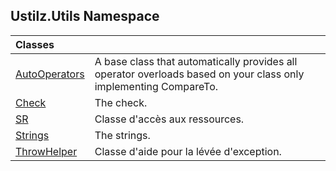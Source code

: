 ## Ustilz.Utils Namespace

| Classes | |
| :--- | :--- |
| [AutoOperators](Ustilz.Utils.AutoOperators.md 'Ustilz.Utils.AutoOperators') | A base class that automatically provides all operator overloads based on your class only implementing CompareTo. |
| [Check](Ustilz.Utils.Check.md 'Ustilz.Utils.Check') | The check. |
| [SR](Ustilz.Utils.SR.md 'Ustilz.Utils.SR') | Classe d'accès aux ressources. |
| [Strings](Ustilz.Utils.Strings.md 'Ustilz.Utils.Strings') | The strings. |
| [ThrowHelper](Ustilz.Utils.ThrowHelper.md 'Ustilz.Utils.ThrowHelper') | Classe d'aide pour la lévée d'exception. |
